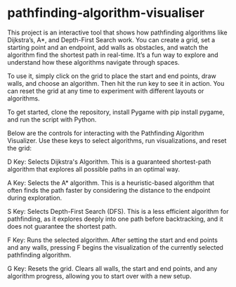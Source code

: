 # pathfinding-algorithm-visualiser

This project is an interactive tool that shows how pathfinding algorithms like Dijkstra’s, A*, and Depth-First Search work. You can create a grid, set a starting point and an endpoint, add walls as obstacles, and watch the algorithm find the shortest path in real-time. It’s a fun way to explore and understand how these algorithms navigate through spaces.

To use it, simply click on the grid to place the start and end points, draw walls, and choose an algorithm. Then hit the run key to see it in action. You can reset the grid at any time to experiment with different layouts or algorithms.

To get started, clone the repository, install Pygame with pip install pygame, and run the script with Python.



Below are the controls for interacting with the Pathfinding Algorithm Visualizer. Use these keys to select algorithms, run visualizations, and reset the grid:

D Key: Selects Dijkstra's Algorithm. This is a guaranteed shortest-path algorithm that explores all possible paths in an optimal way.

A Key: Selects the A* algorithm. This is a heuristic-based algorithm that often finds the path faster by considering the distance to the endpoint during exploration.

S Key: Selects Depth-First Search (DFS). This is a less efficient algorithm for pathfinding, as it explores deeply into one path before backtracking, and it does not guarantee the shortest path.

F Key: Runs the selected algorithm. After setting the start and end points and any walls, pressing F begins the visualization of the currently selected pathfinding algorithm.

G Key: Resets the grid. Clears all walls, the start and end points, and any algorithm progress, allowing you to start over with a new setup.
